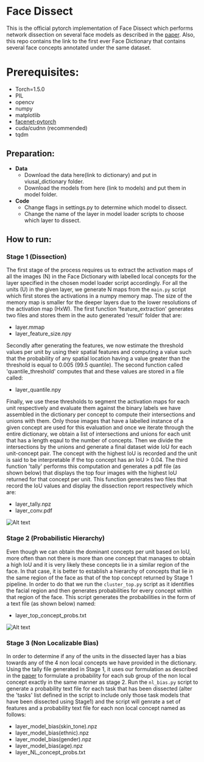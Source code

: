 # Face Dissect

This is the official pytorch implementation of Face Dissect which performs network dissection on several face models as described in the [paper](). Also, this repo contains the link to the first ever Face Dictionary that contains several face concepts annotated under the same dataset.

# Prerequisites:

- Torch=1.5.0
- PIL
- opencv
- numpy
- matplotlib
- [facenet-pytorch](https://github.com/timesler/facenet-pytorch)
- cuda/cudnn (recommended)
- tqdm

## Preparation:

- **Data**
    - Download the data here(link to dictionary) and put in viusal_dictionary folder.
    - Download the models from here (link to models) and put them in model folder.
- **Code**
    - Change flags in settings.py to determine which model to dissect.
    - Change the name of the layer in model loader scripts to choose which layer to dissect.


## How to run:

### Stage 1 (Dissection)
The first stage of the process requires us to extract the activation maps of all the images (N) in the Face Dictionary with labelled local concepts for the layer specified in the chosen model loader script accordingly. For all the units (U) in the given layer, we generate N maps from the `main.py` script which first stores the activations in a numpy memory map. The size of the memory map is smaller for the deeper layers due to the lower resolutions of the activation map (HxW). The first function 'feature_extraction' generates two files and stores them in the auto generated 'result' folder that are:
- layer.mmap
- layer_feature_size.npy

Secondly after generating the features, we now estimate the threshold values per unit by using their spatial features and computing a value such that the probability of any spatial location having a value greater than the threshold is equal to 0.005 (99.5 quantile). The second function called 'quantile_threshold' computes that and these values are stored in a file called:
- layer_quantile.npy

Finally, we use these thresholds to segment the activation maps for each unit respectively and evaluate them against the binary labels we have assembled in the dictionary per concept to compute their intersections and unions with them. Only those images that have a labelled instance of a given concept are used for this evaluation and once we iterate through the entire dictionary, we obtain a list of intersections and unions for each unit that has a length eqaul to the number of concepts. Then we divide the intersections by the unions and generate a final dataset wide IoU for each unit-concept pair. The concept with the highest IoU is recorded and the unit is said to be interpretable if the top concept has an IoU > 0.04. The third function 'tally' performs this computation and generates a pdf file (as shown below) that displays the top four images with the highest IoU returned for that concept per unit. This function generates two files that record the IoU values and display the dissection report respectively which are:
- layer_tally.npz
- layer_conv.pdf

![Alt text](https://i.postimg.cc/bYVNCHn4/report-photo.png)

### Stage 2 (Probabilistic Hierarchy)

Even though we can obtain the dominant concepts per unit based on IoU, more often than not there is more than one concept that manages to obtain a high IoU and it is very likely these concepts lie in a similar region of the face. In that case, it is better to establish a hierarchy of concepts that lie in the same region of the face as that of the top concept returned by Stage 1 pipeline. In order to do that we run the `cluster_top.py` script as it identifies the facial region and then generates probabilities for every concept within that region of the face. This script generates the probabilities in the form of a text file (as shown below) named:
- layer_top_concept_probs.txt

![Alt text](https://i.postimg.cc/tRcptRQj/Cluster-probs.png)

### Stage 3 (Non Localizable Bias)

In order to determine if any of the units in the dissected layer has a bias towards any of the 4 non local concepts we have provided in the dictionary. Using the tally file generated in Stage 1, it uses our formulation as described in the [paper]() to formulate a probability for each sub group of the non local concept exactly in the same manner as stage 2. Run the `nl_bias.py` script to generate a probability text file for each task that has been dissected (alter the 'tasks' list defined in the script to include only those task models that have been dissected using Stage1) and the script will genrate a set of features and a probability text file for each non local concept named as follows:
- layer_model_bias(skin_tone).npz
- layer_model_bias(ethnic).npz
- layer_model_bias(gender).npz
- layer_model_bias(age).npz
- layer_NL_concept_probs.txt
